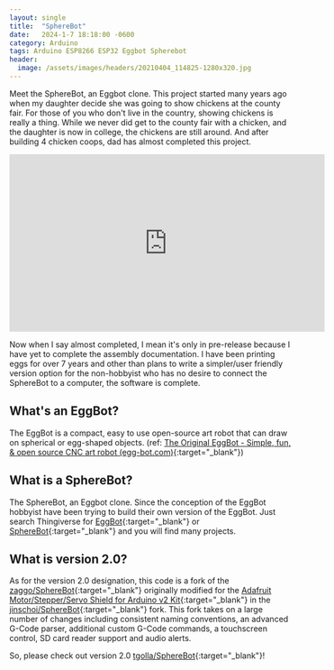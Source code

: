 ```yaml
---
layout: single
title:  "SphereBot"
date:   2024-1-7 18:18:00 -0600
category: Arduino
tags: Arduino ESP8266 ESP32 Eggbot Spherebot
header:
  image: /assets/images/headers/20210404_114825-1280x320.jpg
---
```


Meet the SphereBot, an Eggbot clone. This project started many years ago when my daughter decide she was going to show chickens at the county fair. For those of you who don't live in the country, showing chickens is really a thing. While we never did get to the county fair with a chicken, and the daughter is now in college, the chickens are still around. And after building 4 chicken coops, dad has almost completed this project.

<iframe width="560" height="315" src="https://www.youtube.com/embed/cl23-D_daTk?si=g14S1Tx--WUTAQjp" title="YouTube video player" frameborder="0" allow="accelerometer; autoplay; clipboard-write; encrypted-media; gyroscope; picture-in-picture; web-share" allowfullscreen></iframe>
<br />

Now when I say almost completed, I mean it's only in pre-release because I have yet to complete the assembly documentation. I have been printing eggs for over 7 years and other than plans to write a simpler/user friendly version option for the non-hobbyist who has no desire to connect the SphereBot to a computer, the software is complete. 

## What's an EggBot?

The EggBot is a compact, easy to use open-source art robot that can draw on spherical or egg-shaped objects. (ref: [The Original EggBot - Simple, fun, & open source CNC art robot (egg-bot.com)](https://egg-bot.com/){:target="_blank"})

## What is a SphereBot?

The SphereBot, an Eggbot clone. Since the conception of the EggBot hobbyist have been trying to build their own version of the EggBot. Just search Thingiverse for [EggBot](https://www.thingiverse.com/search?q=eggbot&page=1){:target="_blank"} or [SphereBot](https://www.thingiverse.com/search?q=spherebot&page=1){:target="_blank"} and you will find many projects. 

## What is version 2.0?

As for the version 2.0 designation, this code is a fork of the [zaggo/SphereBot](https://github.com/zaggo/SphereBot){:target="_blank"} originally modified for the [Adafruit Motor/Stepper/Servo Shield for Arduino v2 Kit](https://www.adafruit.com/product/1438){:target="_blank"} in the [jinschoi/SphereBot](https://github.com/jinschoi/SphereBot){:target="_blank"} fork. This fork takes on a large number of changes including consistent naming conventions, an advanced G-Code parser, additional custom G-Code commands, a touchscreen control, SD card reader support and audio alerts. 

So, please check out version 2.0 [tgolla/SphereBot](https://github.com/tgolla/SphereBot){:target="_blank"}!
